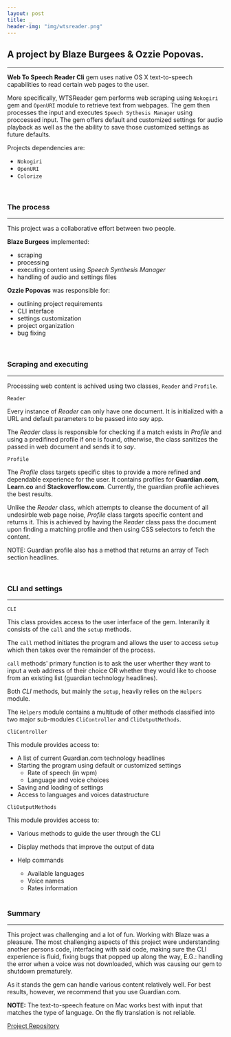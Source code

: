 ```yaml
---
layout: post
title: _
header-img: "img/wtsreader.png"
---
```


## A project by Blaze Burgees & Ozzie Popovas.

----

**Web To Speech Reader Cli** gem uses native OS X text-to-speech capabilities to read 
certain web pages to the user.

More specifically, WTSReader gem performs web scraping using `Nokogiri` gem and 
`OpenURI` module to retrieve text from webpages. The gem then processes the input
and executes `Speech Sythesis Manager` using proccessed input. The gem offers default
and customized settings for audio playback as well as the the ability to save
those customized settings as future defaults.

Projects dependencies are: 

* `Nokogiri`
* `OpenURI`
* `Colorize`

<br>

### The process

----

This project was a collaborative effort between two people.

**Blaze Burgees** implemented: 

* scraping
* processing
* executing content using _Speech Synthesis Manager_
* handling of audio and settings files

**Ozzie Popovas** was responsible for:

* outlining project requirements
* CLI interface
* settings customization
* project organization
* bug fixing

<br>

### Scraping and executing

----

Processing web content is achived using two classes, `Reader` and `Profile`.

`Reader`

Every instance of *Reader* can only have one document. It is initialized with
a URL and default parameters to be passed into *say* app.

The *Reader* class is responsible for checking if a match exists in *Profile*
and using a predifined profile if one is found, otherwise, the class sanitizes
the passed in web document and sends it to *say*.

`Profile`

The *Profile* class targets specific sites to provide a more refined and 
dependable experience for the user. It contains profiles for **Guardian.com**, 
**Learn.co** and **Stackoverflow.com**. Currently, the guardian profile achieves
the best results.

Unlike the *Reader* class, which attempts to cleanse the document of all undesirble
web page noise, *Profile* class targets specific content and returns it. This
is achieved by having the *Reader* class pass the document upon finding a matching
profile and then using CSS selectors to fetch the content.

NOTE: Guardian profile also has a method that returns an array of Tech section 
headlines.

<br>

### CLI and settings

----

`CLI`

This class provides access to the user interface of the gem. Interanlly it 
consists of the `call` and the `setup` methods.

The `call` method initiates the program and allows the user to access `setup`
which then takes over the remainder of the process.

`call` methods' primary function is to ask the user wherther they want to input 
a web address of their choice OR whether they would like to choose from an 
existing list (guardian technology headlines).

Both _CLI_ methods, but mainly the `setup`, heavily relies on the `Helpers` module.

The `Helpers` module contains a multitude of other methods classified into two 
major sub-modules `CliController` and `CliOutputMethods`.

`CliController`

This module provides access to:

* A list of current Guardian.com technology headlines
* Starting the program using default or customized settings
    * Rate of speech (in wpm)
    * Language and voice choices
* Saving and loading of settings
* Access to languages and voices datastructure

`CliOutputMethods`

This module provides access to:

* Various methods to guide the user through the CLI
* Display methods that improve the output of data
* Help commands
    * Available languages
    * Voice names
    * Rates information

    <br>

### Summary

----

This project was challenging and a lot of fun. Working with Blaze was a pleasure. 
The most challenging aspects of this project were understanding another persons 
code, interfacing with said code, making sure the CLI experience is fluid, fixing 
bugs that popped up along the way, E.G.: handling the error when a voice was not 
downloaded, which was causing our gem to shutdown prematurely.

As it stands the gem can handle various content relatively well. For best 
results, however, we recommend that you use Guardian.com.

**NOTE:** The text-to-speech feature on Mac works best with input that matches 
the type of language. On the fly translation is not reliable.

[Project Repository](https://github.com/ozPop/WTS-Reader-cli-gem)



